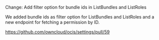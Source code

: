 Change: Add filter option for bundle ids in ListBundles and ListRoles

We added bundle ids as filter option for ListBundles and ListRoles and a new endpoint for fetching a permission by ID.

https://github.com/owncloud/ocis/settings/pull/59

